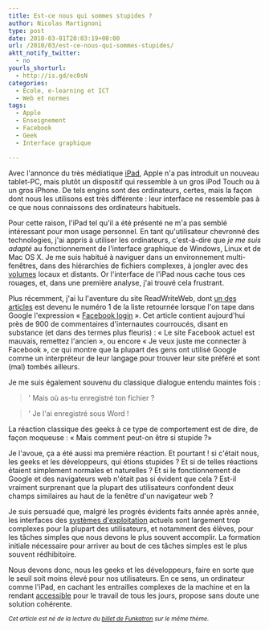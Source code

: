 ```yaml
---
title: Est-ce nous qui sommes stupides ?
author: Nicolas Martignoni
type: post
date: 2010-03-01T20:03:19+00:00
url: /2010/03/est-ce-nous-qui-sommes-stupides/
aktt_notify_twitter:
  - no
yourls_shorturl:
  - http://is.gd/ec0sN
categories:
  - École, e-learning et ICT
  - Web et normes
tags:
  - Apple
  - Enseignement
  - Facebook
  - Geek
  - Interface graphique

---
```

Avec l'annonce du très médiatique [iPad][1], Apple n'a pas introduit un nouveau tablet-PC, mais plutôt un dispositif qui ressemble à un gros iPod Touch ou à un gros iPhone. De tels engins sont des ordinateurs, certes, mais la façon dont nous les utilisons est très différente : leur interface ne ressemble pas à ce que nous connaissons des ordinateurs habituels.

Pour cette raison, l'iPad tel qu'il a été présenté ne m'a pas semblé intéressant pour mon usage personnel. En tant qu'utilisateur chevronné des technologies, j'ai appris à utiliser les ordinateurs, c'est-à-dire que _je me suis adapté_ au fonctionnement de l'interface graphique de Windows, Linux et de Mac OS X. Je me suis habitué à naviguer dans un environnement multi-fenêtres, dans des hiérarchies de fichiers complexes, à jongler avec des [volumes][2] locaux et distants. Or l'interface de l'iPad nous cache tous ces rouages, et, dans une première analyse, j'ai trouvé cela frustrant.

Plus récemment, j'ai lu l'aventure du site ReadWriteWeb, dont [un des articles][3] est devenu le numéro 1 de la liste retournée lorsque l'on tape dans Google l'expression « [Facebook login][4] ». Cet article contient aujourd'hui près de 900 de commentaires d'internautes courroucés, disant en substance (et dans des termes plus fleuris) : « Le site Facebook actuel est mauvais, remettez l'ancien », ou encore « Je veux juste me connecter à Facebook », ce qui montre que la plupart des gens ont utilisé Google comme un interpréteur de leur langage pour trouver leur site préféré et sont (mal) tombés ailleurs.

Je me suis également souvenu du classique dialogue entendu maintes fois :

> ' Mais où as-tu enregistré ton fichier ?
  
> ' Je l'ai enregistré sous Word !

La réaction classique des geeks à ce type de comportement est de dire, de façon moqueuse : « Mais comment peut-on être si stupide ?»

Je l'avoue, ça a été aussi ma première réaction. Et pourtant ! si c'était nous, les geeks et les développeurs, qui étions stupides ? Et si de telles réactions étaient simplement normales et naturelles ? Et si le fonctionnement de Google et des navigateurs web n'était pas si évident que cela ? Est-il vraiment surprenant que la plupart des utilisateurs confondent deux champs similaires au haut de la fenêtre d'un navigateur web ?

Je suis persuadé que, malgré les progrès évidents faits année après année, les interfaces des [systèmes d'exploitation][5] actuels sont largement trop complexes pour la plupart des utilisateurs, et notamment des élèves, pour les tâches simples que nous devons le plus souvent accomplir. La formation initiale nécessaire pour arriver au bout de ces tâches simples est le plus souvent rédhibitoire.

Nous devons donc, nous les geeks et les développeurs, faire en sorte que le seuil soit moins élevé pour nos utilisateurs. En ce sens, un ordinateur comme l'iPad, en cachant les entrailles complexes de la machine et en la rendant [accessible][6] pour le travail de tous les jours, propose sans doute une solution cohérente.

_<small>Cet article est né de la lecture du <a href="http://funkatron.com/site/comments/were-the-stupid-ones-facebook-google-and-our-failure-as-developers/">billet de Funkatron</a> sur le même thème.</small>_

 [1]: http://www.apple.com/chfr/ipad/
 [2]: http://fr.wikipedia.org/wiki/Volume_%28informatique%29
 [3]: http://www.readwriteweb.com/archives/facebook_wants_to_be_your_one_true_login.php
 [4]: http://www.google.com/search?q=Facebook+login
 [5]: http://fr.wikipedia.org/wiki/Syst%C3%A8me_d%27exploitation
 [6]: http://fr.wikipedia.org/wiki/Accessibilité